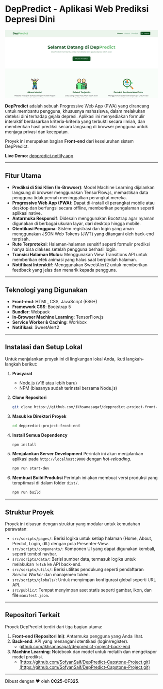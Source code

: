 # DepPredict - Aplikasi Web Prediksi Depresi Dini

![Screenshot DepPredict](/src/public/images/screenshots/deppredict_002.png)

**DepPredict** adalah sebuah Progressive Web App (PWA) yang dirancang untuk membantu pengguna, khususnya mahasiswa, dalam melakukan deteksi dini terhadap gejala depresi. Aplikasi ini menyediakan formulir interaktif berdasarkan kriteria-kriteria yang terbukti secara ilmiah, dan memberikan hasil prediksi secara langsung di browser pengguna untuk menjaga privasi dan kecepatan.

Proyek ini merupakan bagian **Front-end** dari keseluruhan sistem DepPredict.

**Live Demo:** [deppredict.netlify.app](https://deppredict.netlify.app/)

---

## Fitur Utama

-   **Prediksi di Sisi Klien (In-Browser)**: Model Machine Learning dijalankan langsung di browser menggunakan TensorFlow.js, memastikan data pengguna tidak pernah meninggalkan perangkat mereka.
-   **Progressive Web App (PWA)**: Dapat di-install di perangkat mobile atau desktop dan berfungsi secara offline, memberikan pengalaman seperti aplikasi native.
-   **Antarmuka Responsif**: Didesain menggunakan Bootstrap agar nyaman digunakan di berbagai ukuran layar, dari desktop hingga mobile.
-   **Otentikasi Pengguna**: Sistem registrasi dan login yang aman menggunakan JSON Web Tokens (JWT) yang ditangani oleh back-end terpisah.
-   **Rute Terproteksi**: Halaman-halaman sensitif seperti formulir prediksi hanya bisa diakses setelah pengguna berhasil login.
-   **Transisi Halaman Mulus**: Menggunakan View Transitions API untuk memberikan efek animasi yang halus saat berpindah halaman.
-   **Notifikasi Interaktif**: Menggunakan SweetAlert2 untuk memberikan feedback yang jelas dan menarik kepada pengguna.

---

## Teknologi yang Digunakan

-   **Front-end**: HTML, CSS, JavaScript (ES6+)
-   **Framework CSS**: Bootstrap 5
-   **Bundler**: Webpack
-   **In-Browser Machine Learning**: TensorFlow.js
-   **Service Worker & Caching**: Workbox
-   **Notifikasi**: SweetAlert2

---

## Instalasi dan Setup Lokal

Untuk menjalankan proyek ini di lingkungan lokal Anda, ikuti langkah-langkah berikut:

1.  **Prasyarat**
    -   Node.js (v18 atau lebih baru)
    -   NPM (biasanya sudah terinstal bersama Node.js)

2.  **Clone Repositori**
    ```bash
    git clone https://github.com/ikhsanasagaf/deppredict-project-front-end.git
    ```

3.  **Masuk ke Direktori Proyek**
    ```bash
    cd deppredict-project-front-end
    ```

4.  **Install Semua Dependency**
    ```bash
    npm install
    ```

5.  **Menjalankan Server Development**
    Perintah ini akan menjalankan aplikasi pada `http://localhost:9000` dengan *hot-reloading*.
    ```bash
    npm run start-dev
    ```

6.  **Membuat Build Produksi**
    Perintah ini akan membuat versi produksi yang teroptimasi di dalam folder `dist/`.
    ```bash
    npm run build
    ```

---

## Struktur Proyek

Proyek ini disusun dengan struktur yang modular untuk kemudahan perawatan:

-   `src/scripts/pages/`: Berisi logika untuk setiap halaman (Home, About, Predict, Login, dll.) dengan pola Presenter-View.
-   `src/scripts/components/`: Komponen UI yang dapat digunakan kembali, seperti tombol navbar.
-   `src/scripts/data/`: Berisi sumber data, termasuk logika untuk melakukan `fetch` ke API back-end.
-   `src/scripts/utils/`: Berisi utilitas pendukung seperti pendaftaran *Service Worker* dan manajemen token.
-   `src/scripts/globals/`: Untuk menyimpan konfigurasi global seperti URL API.
-   `src/public/`: Tempat menyimpan aset statis seperti gambar, ikon, dan file `manifest.json`.

---

## Repositori Terkait

Proyek DepPredict terdiri dari tiga bagian utama:

1.  **Front-end (Repositori Ini)**: Antarmuka pengguna yang Anda lihat.
2.  **Back-end**: API yang menangani otentikasi (login/register).
    -   [github.com/ikhsanasagaf/deppredict-project-back-end](https://github.com/ikhsanasagaf/deppredict-project-back-end)
3.  **Machine Learning**: Notebook dan model untuk melatih dan mengekspor model prediksi.
    -   [https://github.com/SofyanSaif/DepPredict-Capstone-Project.git](https://github.com/SofyanSaif/DepPredict-Capstone-Project.git)

---

Dibuat dengan ❤️ oleh **CC25-CF325**.
